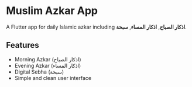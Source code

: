 # Muslim Azkar App  
 A Flutter app for daily Islamic azkar including **اذكار الصباح**, **اذكار المساء**, **سبحة**.  

## Features  
-  Morning Azkar (اذكار الصباح)  
-  Evening Azkar (اذكار المساء)  
-  Digital Sebha (سبحة)   
-  Simple and clean user interface  
